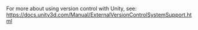 

For more about using version control with Unity, see: 
https://docs.unity3d.com/Manual/ExternalVersionControlSystemSupport.html

